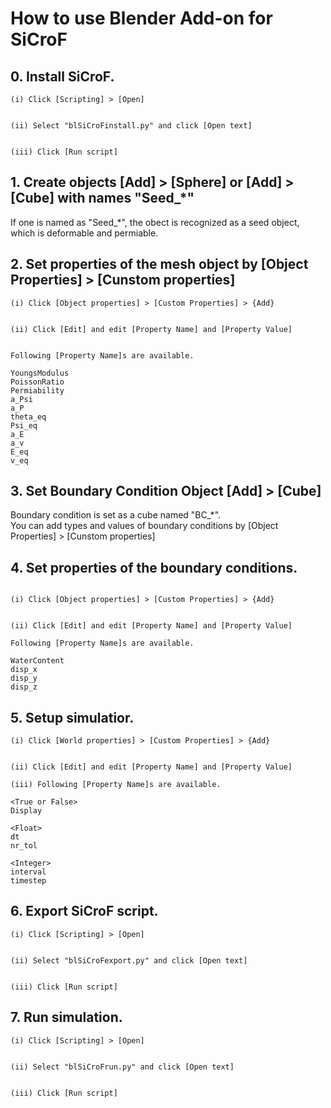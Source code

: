 # How to use Blender Add-on for SiCroF


## 0. Install SiCroF. 
```
(i) Click [Scripting] > [Open] 


(ii) Select "blSiCroFinstall.py" and click [Open text]


(iii) Click [Run script]
```
## 1. Create objects [Add] > [Sphere] or [Add] > [Cube] with names "Seed_*"

If one is named as "Seed_*", the obect is recognized as a seed object, which is deformable and permiable.

## 2. Set properties of the mesh object by [Object Properties] > [Cunstom properties]



```
(i) Click [Object properties] > [Custom Properties] > {Add}


(ii) Click [Edit] and edit [Property Name] and [Property Value]


Following [Property Name]s are available.

YoungsModulus
PoissonRatio
Permiability
a_Psi
a_P
theta_eq
Psi_eq
a_E
a_v
E_eq
v_eq
```

## 3. Set Boundary Condition Object [Add] > [Cube]

Boundary condition is set as a cube named "BC_*".\
You can add types and values of boundary conditions by [Object Properties] > [Cunstom properties]

## 4. Set properties of the boundary conditions.


```

(i) Click [Object properties] > [Custom Properties] > {Add}


(ii) Click [Edit] and edit [Property Name] and [Property Value]

Following [Property Name]s are available.

WaterContent
disp_x
disp_y
disp_z
```

## 5. Setup simulatior.

```
(i) Click [World properties] > [Custom Properties] > {Add}


(ii) Click [Edit] and edit [Property Name] and [Property Value]

(iii) Following [Property Name]s are available.

<True or False>
Display

<Float>
dt
nr_tol

<Integer>
interval
timestep

```



## 6. Export SiCroF script.

```
(i) Click [Scripting] > [Open] 


(ii) Select "blSiCroFexport.py" and click [Open text]


(iii) Click [Run script]
```

## 7. Run simulation.

```sequence
(i) Click [Scripting] > [Open] 


(ii) Select "blSiCroFrun.py" and click [Open text]


(iii) Click [Run script]
```